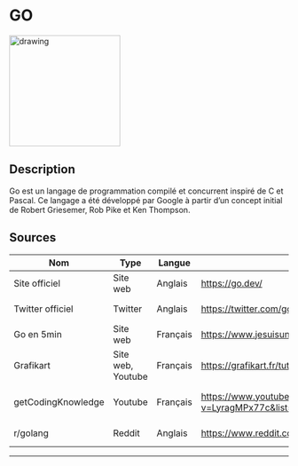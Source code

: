 # GO

<img src="https://upload.wikimedia.org/wikipedia/commons/thumb/0/05/Go_Logo_Blue.svg/1200px-Go_Logo_Blue.svg.png" alt="drawing" width="200"/>

## Description

Go est un langage de programmation compilé et concurrent inspiré de C et Pascal. Ce langage a été développé par Google à partir d’un concept initial de Robert Griesemer, Rob Pike et Ken Thompson.

## Sources

| Nom                | Type              | Langue   | Lien                                                                                | Description                    | Tags            | Note |
| ------------------ | ----------------- | -------- | ----------------------------------------------------------------------------------- | ------------------------------ | --------------- | ---- |
| Site officiel      | Site web          | Anglais  | https://go.dev/                                                                     | Documentation Go officielle    | Go              | 5/5  |
| Twitter officiel   | Twitter           | Anglais  | https://twitter.com/golang                                                          | Twitter Go officiel            | Go, Twitter     | 3/5  |
| Go en 5min         | Site web          | Français | https://www.jesuisundev.com/comprendre-go-en-5-minutes/                             | Tuto Go                        | Go, tuto        | 3/5  |
| Grafikart          | Site web, Youtube | Français | https://grafikart.fr/tutoriels/from-js-to-go-2029                                   | Tuto Go par Grafikart          | Go, tuto, vidéo | 5/5  |
| getCodingKnowledge | Youtube           | Français | https://www.youtube.com/watch?v=LyragMPx77c&list=PLuWyq_EO5_AKP_KCaIr53UfOqlPThTXat | Tuto Go par getCodingKnowledge | Go, tuto, vidéo | 5/5  |
| r/golang           | Reddit            | Anglais  | https://www.reddit.com/r/golang/                                                    | page REddit                    | Go, reddit      | 3/5  |

---
